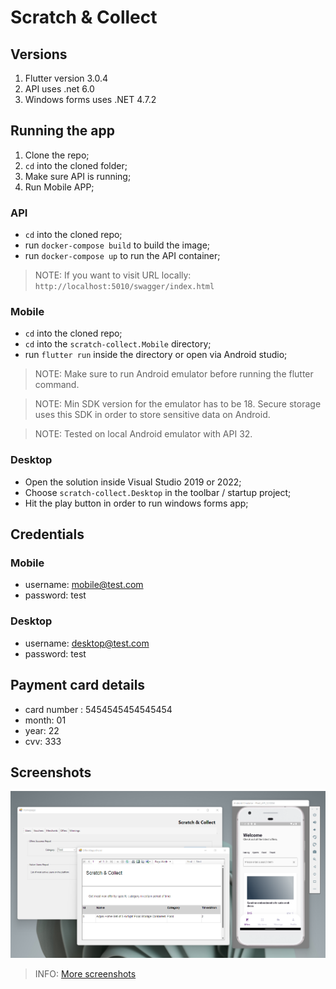 # Scratch & Collect

## Versions
1. Flutter version 3.0.4
2. API uses .net 6.0
3. Windows forms uses .NET 4.7.2

## Running the app
1. Clone the repo;
2. `cd` into the cloned folder;
3. Make sure API is running;
4. Run Mobile APP;

### API
- `cd` into the cloned repo;
- run `docker-compose build` to build the image;
- run `docker-compose up` to run the API container;
> NOTE: If you want to visit URL locally: `http://localhost:5010/swagger/index.html`

### Mobile
- `cd` into the cloned repo;
- `cd` into the `scratch-collect.Mobile` directory;
- run `flutter run` inside the directory or open via Android studio;
> NOTE: Make sure to run Android emulator before running the flutter command.

> NOTE: Min SDK version for the emulator has to be 18. Secure storage uses this SDK in order to store sensitive data on Android.

> NOTE: Tested on local Android emulator with API 32.

### Desktop
- Open the solution inside Visual Studio 2019 or 2022;
- Choose `scratch-collect.Desktop` in the toolbar / startup project;
- Hit the play button in order to run windows forms app;


## Credentials

### Mobile
- username: mobile@test.com
- password: test

### Desktop
- username: desktop@test.com
- password: test

## Payment card details
- card number : 5454545454545454
- month: 01
- year: 22
- cvv: 333

## Screenshots
![image](scratch-collect.Documentation/screenshots/screenshot2.png)
>INFO: [More screenshots](scratch-collect.Documentation/screenshots)